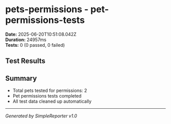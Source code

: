 # pets-permissions - pet-permissions-tests

**Date:** 2025-06-20T10:51:08.042Z  
**Duration:** 24957ms  
**Tests:** 0 (0 passed, 0 failed)

## Test Results



## Summary

- Total pets tested for permissions: 2
- Pet permissions tests completed
- All test data cleaned up automatically

---
*Generated by SimpleReporter v1.0*
